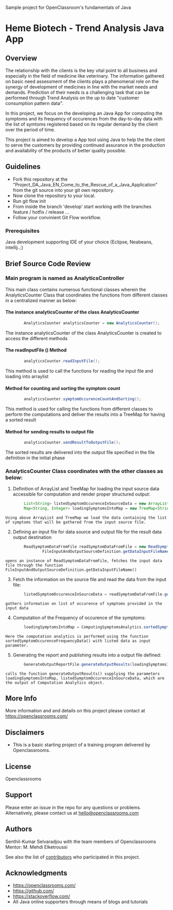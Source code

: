 Sample project for OpenClassroom's fundamentals of Java

# Heme Biotech - Trend Analysis Java App

## Overview
The relationship with the clients is the key vital point to all business and especially in the field of medicine like veterinary. The information gathered on basic need assessment of the clients plays a phenomenal role on the synergy of development of medicines in line with the market needs and demands.
Prediction of their needs is a challenging task that can be performed through Trend Analysis on the up to date "customer consumption pattern data". 

In this project, we focus on the developing an Java App for computing the symptoms and its frequency of occurences from the day-to-day data with the list of symtoms registered based on its regular demand by the client over the period of time.

This project is aimed to develop a App tool using Java to help the the client to serve the customers by providing continued assurance in the production and availability of the products of better quality possible.

## Guidelines

- Fork this repository at the "Project_DA_Java_EN_Come_to_the_Rescue_of_a_Java_Application" from the git source into your git own repository.
- Now clone the repository to your local.
- Run git flow init
- From inside the branch 'develop' start working with the branches feature / hotfix / release ...
- Follow your convinient Git Flow workflow.

### Prerequisites
Java development supporting IDE of your choice (Eclipse, Neabeans, intellij..;)

## Brief Source Code Review

###  Main program is named as AnalyticsController
This main class contains numerous functional classes wherein the AnalyticsCounter Class that coordinates the functions from different classes in a centralized manner as below:
#### The instance analyticsCounter of the class AnalyticsCounter
```java
		AnalyticsCounter analyticsCounter = new AnalyticsCounter();
```
The instance analyticsCounter of the class AnalyticsCounter is created to access the different methods

#### The readInputFile () Method
```java
		analyticsCounter.readInputFile();
```
This method is used to call the functions for reading the input file and loading into arraylist

#### Method for counting and sorting the symptom count
```java
		analyticsCounter.symptomOccurenceCountAndSorting();
```
This method is used for calling the functions from different classes to perform the computations and deliver the results into a TreeMap for having a sorted result

#### Method for sending results to output file
```java
		analyticsCounter.sendResultToOutputFile();
```
The sorted results are delivered into the output file specified in the file definition in the initial phase


###  AnalyticsCounter Class coordinates with the other classes as below:
1. Definition of ArrayList and TreeMap for loading the input source data accessible for computation and render proper structured output:
```java
		List<String> listedSymptomOccurenceInSourceData = new ArrayList<String>();
		Map<String, Integer> loadingSymptomsIntoMap = new TreeMap<String, Integer>();
```		
	Using above ArrayList and TreeMap we load the data containing the list of symptoms that will be gathered from the input source file.

2. Defining an input file for data source and output file for the result data output destination
```java
		ReadSymptomDataFromFile readSymptomDataFromFile = new ReadSymptomDataFromFile(
				FileInputAndOutputSourceDefinition.getDataInputFileName());
```
	opens an instance of ReadSymptomDataFromFile, fetches the input data file through the function FileInputAndOutputSourceDefinition.getDataInputFileName()
	
	
3. Fetch the information on the source file and read the data from the input file:	
```java		
		listedSymptomOccurenceInSourceData = readSymptomDataFromFile.getSymptoms();
```
	gathers information on list of occurence of symptoms provided in the input data


4.  Computation of the Frequency of occurence of the symptoms:
```java			
		loadingSymptomsIntoMap = ComputingSymptomsAnalytics.sortedSymptomOccurenceFrequencyData(listedSymptomOccurenceInSourceData);
```
	Here the computation analytics is performed using the function sortedSymptomOccurenceFrequencyData() with listed data as input parameter.
	
5. Generating the report and publishing results into a output file defined:	
```java			
		GenerateOutputReportFile.generateOutputResults(loadingSymptomsIntoMap, listedSymptomOccurenceInSourceData);
```
	calls the function generateOutputResults() supplying the parameters loadingSymptomsIntoMap, listedSymptomOccurenceInSourceData, which are the output of Computation Analytics object.
 
## More Info
More information and and details on this project please contact at https://openclassrooms.com/

## Disclaimers
* This is a basic starting project of a training program delivered by Openclassrooms.

## License
Openclassrooms


## Support
Please enter an issue in the repo for any questions or problems. 
<br> Alternatively, please contact us at hello@openclassrooms.com

## Authors

Senthil-Kumar Selvaradjou with the team members of Openclassrooms
Mentor: M. Mehdi Elketroussi

See also the list of [contributors](https://github.com/OpenClassrooms-Student-Center/Project_DA_Java_EN_Come_to_the_Rescue_of_a_Java_Application/tree/master/Project02Eclipse) who participated in this project.

## Acknowledgments

* https://openclassrooms.com/
* https://github.com/
* https://stackoverflow.com/
* All Java online supporters through means of blogs and tutorials
